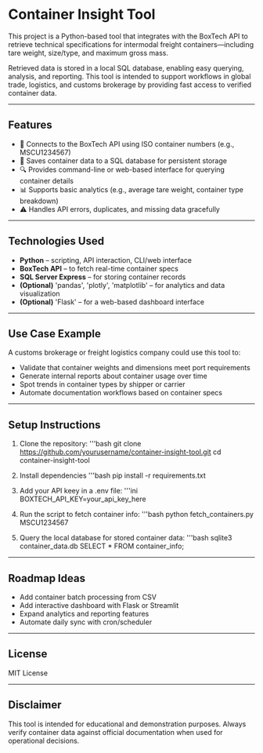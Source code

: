 # Container Insight Tool

This project is a Python-based tool that integrates with the BoxTech API to retrieve technical specifications for intermodal freight containers—including tare weight, size/type, and maximum gross mass.

Retrieved data is stored in a local SQL database, enabling easy querying, analysis, and reporting. This tool is intended to support workflows in global trade, logistics, and customs brokerage by providing fast access to verified container data.

---

## Features

- 🔗 Connects to the BoxTech API using ISO container numbers (e.g., MSCU1234567)
- 💾 Saves container data to a SQL database for persistent storage
- 🔍 Provides command-line or web-based interface for querying container details
- 📊 Supports basic analytics (e.g., average tare weight, container type breakdown)
- ⚠️ Handles API errors, duplicates, and missing data gracefully

---

## Technologies Used

- **Python** – scripting, API interaction, CLI/web interface
- **BoxTech API** – to fetch real-time container specs
- **SQL Server Express** – for storing container records
- **(Optional)** 'pandas', 'plotly', 'matplotlib' – for analytics and data visualization
- **(Optional)** 'Flask' – for a web-based dashboard interface

---

## Use Case Example

A customs brokerage or freight logistics company could use this tool to:

- Validate that container weights and dimensions meet port requirements
- Generate internal reports about container usage over time
- Spot trends in container types by shipper or carrier
- Automate documentation workflows based on container specs

---

## Setup Instructions

1. Clone the repository:
   '''bash
   git clone https://github.com/yourusername/container-insight-tool.git
   cd container-insight-tool

2. Install dependencies
   '''bash
   pip install -r requirements.txt

3. Add your API keey in a .env file:
   '''ini
   BOXTECH_API_KEY=your_api_key_here

4. Run the script to fetch container info:
   '''bash
   python fetch_containers.py MSCU1234567

5. Query the local database for stored container data:
   '''bash
   sqlite3 container_data.db
   SELECT * FROM container_info;

---

## Roadmap Ideas

- Add container batch processing from CSV
- Add interactive dashboard with Flask or Streamlit
- Expand analytics and reporting features
- Automate daily sync with cron/scheduler

---

## License

MIT License

---

## Disclaimer

This tool is intended for educational and demonstration purposes. Always verify container data against official documentation when used for operational decisions.